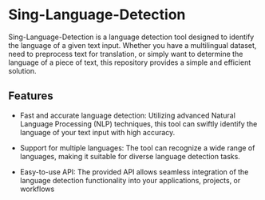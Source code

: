 Sing-Language-Detection
=======================



Sing-Language-Detection is a language detection tool designed to identify the language of a given text input. Whether you have a multilingual dataset, need to preprocess text for translation, or simply want to determine the language of a piece of text, this repository provides a simple and efficient solution.

Features
--------

-   Fast and accurate language detection: Utilizing advanced Natural Language Processing (NLP) techniques, this tool can swiftly identify the language of your text input with high accuracy.

-   Support for multiple languages: The tool can recognize a wide range of languages, making it suitable for diverse language detection tasks.

-   Easy-to-use API: The provided API allows seamless integration of the language detection functionality into your applications, projects, or workflows
